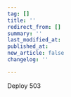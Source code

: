 ```yaml
---
tag: []
title: ''
redirect_from: []
summary: ''
last_modified_at: 
published_at: 
new_article: false
changelog: ''

---
```

Deploy 503
